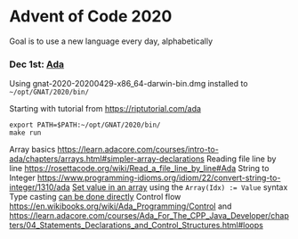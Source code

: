 # Advent of Code 2020

Goal is to use a new language every day, alphabetically

### Dec 1st: [Ada](https://www.adacore.com/get-started)

Using gnat-2020-20200429-x86_64-darwin-bin.dmg installed to `~/opt/GNAT/2020/bin/`

Starting with tutorial from https://riptutorial.com/ada

```
export PATH=$PATH:~/opt/GNAT/2020/bin/
make run
```

Array basics https://learn.adacore.com/courses/intro-to-ada/chapters/arrays.html#simpler-array-declarations
Reading file line by line https://rosettacode.org/wiki/Read_a_file_line_by_line#Ada
String to Integer https://www.programming-idioms.org/idiom/22/convert-string-to-integer/1310/ada
[Set value in an array](https://stackoverflow.com/questions/42336795/ada-how-to-get-input-a-list-of-integer-from-a-user-and-put-it-into-an-array) using the `Array(Idx) := Value` syntax
Type casting [can be done directly](https://stackoverflow.com/questions/38679423/how-to-transform-integer-to-float-and-vice-versa-in-ada)
Control flow https://en.wikibooks.org/wiki/Ada_Programming/Control and https://learn.adacore.com/courses/Ada_For_The_CPP_Java_Developer/chapters/04_Statements_Declarations_and_Control_Structures.html#loops
